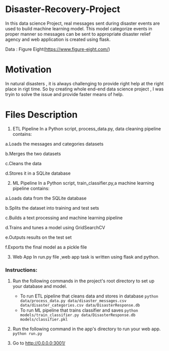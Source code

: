 # Disaster-Recovery-Project

In this data science Project, real messages  sent during disaster events are used to build machine learning model. This model  categorize events in proper manner so  messages can be sent to appropriate disaster relief agency and web application is created using flask.

Data : Figure Eight(https://www.figure-eight.com/)

# Motivation
In natural disasters , it is always challenging to provide right help at the right place in rigt time. So by creating whole end-end data science project , I was tryin to solve the issue and provide faster means of help.


# Files Description 

1. ETL Pipeline
In a Python script, process_data.py, data cleaning pipeline contains:

a.Loads the messages and categories datasets

b.Merges the two datasets

c.Cleans the data

d.Stores it in a SQLite database

2. ML Pipeline
In a Python script, train_classifier.py,a machine learning pipeline contains:

a.Loads data from the SQLite database

b.Splits the dataset into training and test sets

c.Builds a text processing and machine learning pipeline

d.Trains and tunes a model using GridSearchCV

e.Outputs results on the test set

f.Exports the final model as a pickle file

3. Web App
In run.py file ,web app task is written using flask and python.


### Instructions:
1. Run the following commands in the project's root directory to set up your database and model.

    - To run ETL pipeline that cleans data and stores in database
        `python data/process_data.py data/disaster_messages.csv data/disaster_categories.csv data/DisasterResponse.db`
    - To run ML pipeline that trains classifier and saves
        `python models/train_classifier.py data/DisasterResponse.db models/classifier.pkl`


2. Run the following command in the app's directory to run your web app.
    `python run.py`

3. Go to http://0.0.0.0:3001/
